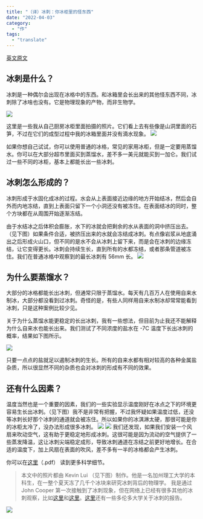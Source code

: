 ```yaml
---
title: "（译）冰刺：你冰柜里的怪东西"
date: "2022-04-03"
category:
  - "作"
tags: 
  - "translate"
---
```


[英文原文](http://www.its.caltech.edu/~atomic/snowcrystals/icespikes/icespikes.htm)

## 冰刺是什么？

冰刺是一种偶尔会出现在冰格中的东西。和冰箱里会长出来的其他怪东西不同，冰刺除了冰啥也没有。它是物理现象的产物，而非生物学。

![](https://raw.githubusercontent.com/catbaron0/blog/master/images/202243165736.png)

这里是一些我从自己厨房冰柜里面拍摄的照片。它们看上去有些像是山洞里面的石笋，不过在它们的成型过程中我的冰箱里面并没有滴水现象。 ![](https://raw.githubusercontent.com/catbaron0/blog/master/images/202243165959.png)

如果你想自己试试，你可以使用普通的冰格，常见的家用冰柜，但是一定要用蒸馏水。你可以在大部分超市里面买到蒸馏水，差不多一美元就能买到一加仑。我们试过一些不同的冰柜，基本上都能长出一些冰刺。

## 冰刺怎么形成的？

冰刺形成于水固化成冰的过程。水会从上表面接近边缘的地方开始结冰，然后会自外而内地冻结，直到上表面只留下一个小洞还没有被冻住。在表面结冰的同时，整个方块都在从周围开始逐渐冻结。

由于水结冰之后体积会膨胀，水下的冰就会把剩余的水从表面的洞中挤压出去。（见下图）如果条件合适，被挤压出来的水就会冻结成冰刺。有点像岩浆从地底涌出之后形成火山口，但不同的是水不会从冰刺上留下来，而是会在冰刺的边缘冻结，让它变得更长。冰刺会持续生长，直到所有的水都冻结，或者那条管道被冻住。我们在普通冰格中观察到的最长冰刺有 56mm 长。 ![](https://raw.githubusercontent.com/catbaron0/blog/master/images/202243171219.png)

## 为什么要蒸馏水？

大部分的冰格都能长出冰刺，但通常只限于蒸馏水。每天有几百万人在使用自来水制冰，大部分都没看到过冰刺。奇怪的是，有些人同样用自来水制冰却常常能看到冰刺，只是这种案例比较少见。

关于为什么蒸馏水能更稳定的长出冰刺，我有一些想法，但目前为止我还不能解释为什么自来水也能长出来。我们测试了不同浓度的盐水在 -7C 温度下长出冰刺的概率，结果如下图所示。

![](https://raw.githubusercontent.com/catbaron0/blog/master/images/202243172111.png)

只要一点点的盐就足以遏制冰刺的生长。所有的自来水都有相对较高的各种金属盐杂质，所以很显然不同的杂质也会对冰刺的形成有不同的效果。

## 还有什么因素？

温度当然也是一个重要的因素，我们的一些实验显示温度刚好在冰点之下的环境更容易生长出冰刺。（见下图）我不是非常有把握，不过我怀疑如果温度过低，还没等冰刺长好那个冰刺的通道就会被冻住。所以如果你的冰淇淋太硬，那很可能是你的冰柜太冷了，没办法形成很多冰刺。 ![](https://raw.githubusercontent.com/catbaron0/blog/master/images/202243173918.png) ![](https://raw.githubusercontent.com/catbaron0/blog/master/images/202243173941.png) 我们还发现，如果我们安装一个风扇来吹动空气，这有助于更稳定地形成冰刺。这很可能是因为流动的空气提供了一些蒸发降温，这让冰刺尖端稳定成形，导致冰刺通道在冻结之前更好地增长。在合适的温度下，加上风扇在表面的吹风，差不多有一半的冰格都会产生冰刺。

你可以在[这里](http://www.its.caltech.edu/~atomic/snowcrystals/icespikes/icespikes.pdf)（.pdf） 读到更多科学细节。

> 本文中的照片都由 Kevin Lui （见下图）制作。他是一名加州理工大学的本科生，在一整个夏天冻了几千个冰块来研究冰刺背后的物理学。 我是通过 John Cooper 第一次接触到了冰刺现象，但在网络上已经有很多其他的冰刺观察，比如[这里](http://members.shaw.ca/FibbWEB/)和[这里](http://www.photodude.com/pixel/archives/00000047.shtml)。[这里](http://www.physics.utoronto.ca/~smorris/edl/icespikes/icespikes.html)还有一些多伦多大学关于冰刺的报告。

![](https://raw.githubusercontent.com/catbaron0/blog/master/images/202243174356.png)

